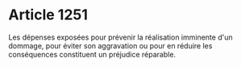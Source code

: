 # Article 1251

Les dépenses exposées pour prévenir la réalisation imminente d'un dommage, pour éviter son aggravation ou pour en réduire les conséquences constituent un préjudice réparable.

